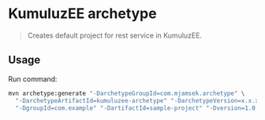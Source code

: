 # KumuluzEE archetype
> Creates default project for rest service in KumuluzEE.

## Usage

Run command:
```bash
mvn archetype:generate "-DarchetypeGroupId=com.mjamsek.archetype" \
  "-DarchetypeArtifactId=kumuluzee-archetype" "-DarchetypeVersion=x.x.x" \
  "-DgroupId=com.example" "-DartifactId=sample-project" "-Dversion=1.0.0"
```